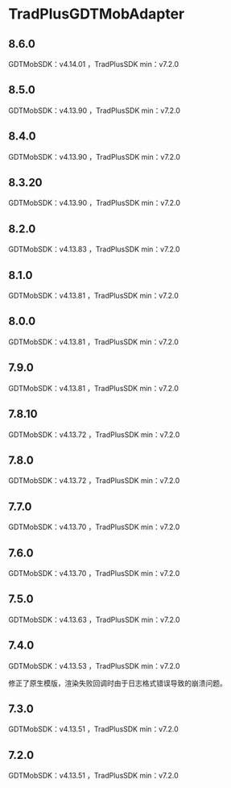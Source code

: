 # TradPlusGDTMobAdapter

## 8.6.0

GDTMobSDK：v4.14.01 ，TradPlusSDK min：v7.2.0

## 8.5.0

GDTMobSDK：v4.13.90 ，TradPlusSDK min：v7.2.0

## 8.4.0

GDTMobSDK：v4.13.90 ，TradPlusSDK min：v7.2.0

## 8.3.20

GDTMobSDK：v4.13.90 ，TradPlusSDK min：v7.2.0

## 8.2.0

GDTMobSDK：v4.13.83 ，TradPlusSDK min：v7.2.0

## 8.1.0

GDTMobSDK：v4.13.81 ，TradPlusSDK min：v7.2.0

## 8.0.0

GDTMobSDK：v4.13.81 ，TradPlusSDK min：v7.2.0

## 7.9.0

GDTMobSDK：v4.13.81 ，TradPlusSDK min：v7.2.0

## 7.8.10

GDTMobSDK：v4.13.72 ，TradPlusSDK min：v7.2.0

## 7.8.0

GDTMobSDK：v4.13.72 ，TradPlusSDK min：v7.2.0

## 7.7.0

GDTMobSDK：v4.13.70 ，TradPlusSDK min：v7.2.0

## 7.6.0

GDTMobSDK：v4.13.70 ，TradPlusSDK min：v7.2.0

## 7.5.0

GDTMobSDK：v4.13.63 ，TradPlusSDK min：v7.2.0

## 7.4.0

GDTMobSDK：v4.13.53 ，TradPlusSDK min：v7.2.0

修正了原生模版，渲染失败回调时由于日志格式错误导致的崩溃问题。

## 7.3.0

GDTMobSDK：v4.13.51 ，TradPlusSDK min：v7.2.0

## 7.2.0

GDTMobSDK：v4.13.51 ，TradPlusSDK min：v7.2.0